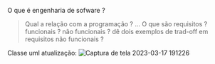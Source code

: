 O que é engenharia de sofware ?
> Qual a relação com a programação ?
...
O que são requisitos ?
> funcionais ?
>  não funcionais ?
>  dê dois exemplos de trad-off em requisitos não funcionais ? 




Classe uml atualização:
![Captura de tela 2023-03-17 191226](https://user-images.githubusercontent.com/102562662/226063678-441f4fdf-217d-442f-9530-14ab0e2dacdc.png)



